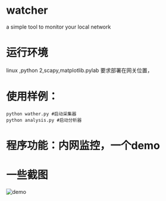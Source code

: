 # watcher
a simple tool to monitor your local network

# 运行环境
linux ,python 2,scapy,matplotlib.pylab 要求部署在网关位置，

# 使用样例：
	python wather.py #启动采集器
	python analysis.py #启动分析器

# 程序功能：内网监控，一个demo


# 一些截图

![demo](https://github.com/sunxueliang96/watcher/blob/master/history/Screenshot%20from%202019-12-08%2011-29-41.png)

